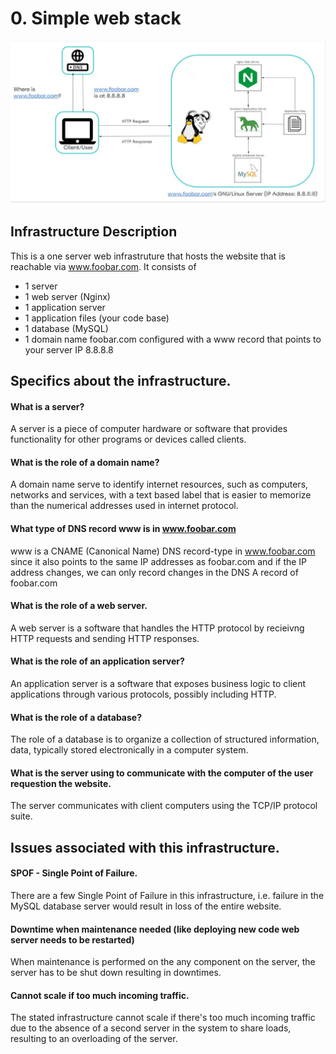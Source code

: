 # 0. Simple web stack

![A simple web stack](https://github.com/joshua-akuna/alx-system_engineering-devops/blob/master/0x09-web_infrastructure_design/0-simple_web_stack.png)

## Infrastructure Description
This is a one server web infrastruture that hosts the website that is reachable via www.foobar.com. It consists of
* 1 server
* 1 web server (Nginx)
* 1 application server
* 1 application files (your code base)
* 1 database (MySQL)
* 1 domain name foobar.com configured with a www record that points to your server IP 8.8.8.8

## Specifics about the infrastructure.
#### What is a server?
A server is a piece of computer hardware or software that provides functionality for other programs or devices called clients.
#### What is the role of a domain name?
A domain name serve to identify internet resources, such as computers, networks and services, with a text based label that is easier to memorize than the numerical addresses used in internet protocol.
#### What type of DNS record www is in www.foobar.com
www is a CNAME (Canonical Name) DNS record-type in www.foobar.com since it also points to the same IP addresses as foobar.com and if the IP address changes, we can only record changes in the DNS A record of foobar.com
#### What is the role of a web server.
A web server is a software that handles the HTTP protocol by recieivng HTTP requests and sending HTTP responses.
#### What is the role of an application server?
An application server is a software that exposes business logic to client applications through various protocols, possibly including HTTP.
#### What is the role of a database?
The role of a database is to organize a collection of structured information, data, typically stored electronically in a computer system.
#### What is the server using to communicate with the computer of the user requestion the website.
The server communicates with client computers using the TCP/IP protocol suite.

## Issues associated with this infrastructure.
#### SPOF - Single Point of Failure.
There are a few Single Point of Failure in this infrastructure, i.e. failure in the MySQL database server would result in loss of the entire website.
#### Downtime when maintenance needed (like deploying new code web server needs to be restarted)
When maintenance is performed on the any component on the server, the server has to be shut down resulting in downtimes.
#### Cannot scale if too much incoming traffic.
The stated infrastructure cannot scale if there's too much incoming traffic due to the absence of a second server in the system to share loads, resulting to an overloading of the server.
